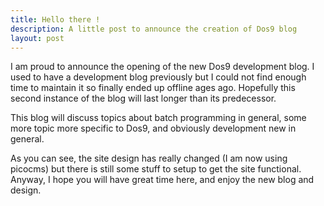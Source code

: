 ```yaml
---
title: Hello there !
description: A little post to announce the creation of Dos9 blog
layout: post
---
```


I am proud to announce the opening of the new Dos9 development blog.
I used to have a development blog previously but I could not find 
enough time to maintain it so finally ended up offline ages ago.
Hopefully this second instance of the blog will last longer than
its predecessor.

This blog will discuss topics about batch programming in general,
some more topic more specific to Dos9, and obviously development
new in general.

As you can see, the site design has really changed (I am now using picocms)
but there is still some stuff to setup to get the site functional.
Anyway, I hope you will have great time here, and enjoy the new blog and 
design.
